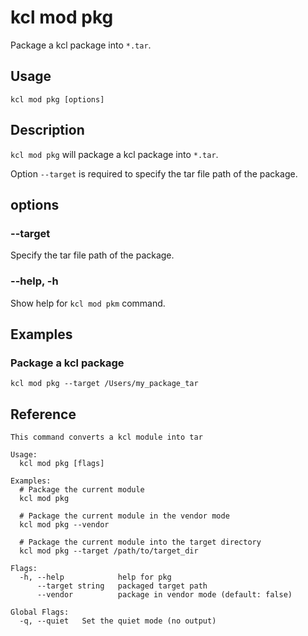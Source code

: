 # kcl mod pkg

Package a kcl package into `*.tar`.

## Usage

```shell
kcl mod pkg [options]
```

## Description

`kcl mod pkg` will package a kcl package into `*.tar`.

Option `--target` is required to specify the tar file path of the package.

## options

### --target

Specify the tar file path of the package.

### --help, -h

Show help for `kcl mod pkm` command.

## Examples

### Package a kcl package

```shell
kcl mod pkg --target /Users/my_package_tar
```

## Reference

```shell
This command converts a kcl module into tar

Usage:
  kcl mod pkg [flags]

Examples:
  # Package the current module
  kcl mod pkg

  # Package the current module in the vendor mode
  kcl mod pkg --vendor

  # Package the current module into the target directory
  kcl mod pkg --target /path/to/target_dir

Flags:
  -h, --help            help for pkg
      --target string   packaged target path
      --vendor          package in vendor mode (default: false)

Global Flags:
  -q, --quiet   Set the quiet mode (no output)
```
